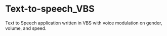 # Text-to-speech_VBS
Text to Speech application written in VBS with voice modulation on gender, volume, and speed.
